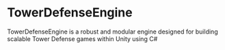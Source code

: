 # TowerDefenseEngine
TowerDefenseEngine is a robust and modular engine designed for building scalable Tower Defense games within Unity using C#
